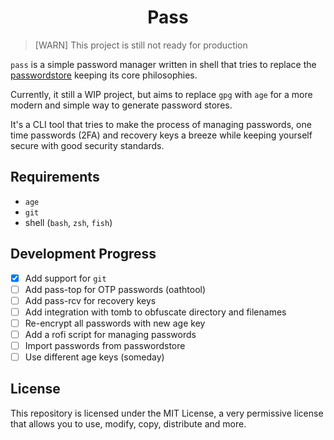 <h1 align="center">Pass</h1>

> [WARN]
> This project is still not ready for production

`pass` is a simple password manager written in shell that tries to replace the [passwordstore](https://www.passwordstore.org/) keeping its core philosophies.

Currently, it still a WIP project, but aims to replace `gpg` with `age` for a more modern and simple way to generate password stores.

It's a CLI tool that tries to make the process of managing passwords, one time passwords (2FA) and recovery keys a breeze while keeping yourself secure with good security standards.

## Requirements

- `age`
- `git`
- shell (`bash`, `zsh`, `fish`)

## Development Progress

- [x] Add support for `git`
- [ ] Add pass-top for OTP passwords (oathtool)
- [ ] Add pass-rcv for recovery keys
- [ ] Add integration with tomb to obfuscate directory and filenames
- [ ] Re-encrypt all passwords with new age key
- [ ] Add a rofi script for managing passwords
- [ ] Import passwords from passwordstore
- [ ] Use different age keys (someday)

## License

This repository is licensed under the MIT License, a very permissive license that allows you to use, modify, copy, distribute and more.
